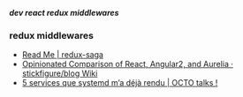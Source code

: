 _**dev react redux middlewares**_

### redux middlewares

- [Read Me | redux-saga](https://redux-saga.js.org/)
- [Opinionated Comparison of React, Angular2, and Aurelia · stickfigure/blog Wiki](https://github.com/stickfigure/blog/wiki/Opinionated-Comparison-of-React%2C-Angular2%2C-and-Aurelia)
- [5 services que systemd m’a déjà rendu | OCTO talks !](http://blog.octo.com/5-services-que-systemd-ma-deja-rendu/)
